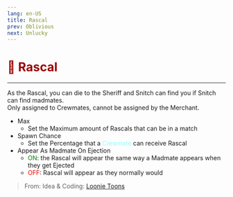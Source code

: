 ```yaml
---
lang: en-US
title: Rascal
prev: Oblivious
next: Unlucky
---
```


# <font color=#980404>👹 <b>Rascal</b></font> <Badge text="Harmful" type="tip" vertical="middle"/>

***

As the Rascal, you can die to the Sheriff and Snitch can find you if Snitch can find madmates.<br>
Only assigned to Crewmates, cannot be assigned by the Merchant.

- Max
  - Set the Maximum amount of Rascals that can be in a match
- Spawn Chance
  - Set the Percentage that a <font color=#8cffff>Crewmate</font> can receive Rascal
- Appear As Madmate On Ejection
  - <font color=green>ON</font>: the Rascal will appear the same way a Madmate appears when they get Ejected
  - <font color=red>OFF</font>: Rascal will appear as they normally would

> From: Idea & Coding: [Loonie Toons](https://github.com/Loonie-Toons)
